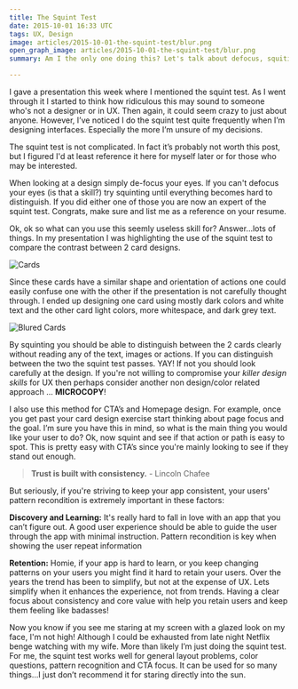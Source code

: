 ```yaml
---
title: The Squint Test
date: 2015-10-01 16:33 UTC
tags: UX, Design
image: articles/2015-10-01-the-squint-test/blur.png
open_graph_image: articles/2015-10-01-the-squint-test/blur.png
summary: Am I the only one doing this? Let's talk about defocus, squiting, pattern recongition, contrast, and consistancy

---
```


I gave a presentation this week where I mentioned the squint test. As I went through it I started to think how ridiculous this may sound to someone who's not a designer or in UX. Then again, it could seem crazy to just about anyone. However, I’ve noticed I do the squint test quite frequently when I’m designing interfaces. Especially the more I’m unsure of my decisions.

The squint test is not complicated. In fact it’s probably not worth this post, but I figured I'd at least reference it here for myself later or for those who may be interested.

When looking at a design simply de-focus your eyes. If you can't defocus your eyes (is that a skill?) try squinting until everything becomes hard to distinguish. If you did either one of those you are now an expert of the squint test. Congrats, make sure and list me as a reference on your resume.

Ok, ok so what can you use this seemly useless skill for? Answer...lots of things. In my presentation I was highlighting the use of the squint test to compare the contrast between 2 card designs.

![Cards](articles/2015-10-01-the-squint-test/cards.png)

Since these cards have a similar shape and orientation of actions one could easily confuse one with the other if the presentation is not carefully thought through. I ended up designing one card using mostly dark colors and white text and the other card light colors, more whitespace, and dark grey text.

![Blured Cards](articles/2015-10-01-the-squint-test/blur.png)

By squinting you should be able to distinguish between the 2 cards clearly without reading any of the text, images or actions. If you can distinguish between the two the squint test passes. YAY! If not you should look carefully at the design. If you're not willing to compromise your *killer design skills* for UX then perhaps consider another non design/color related approach ... **MICROCOPY**!

I also use this method for CTA’s and Homepage design. For example, once you get past your card design exercise start thinking about page focus and the goal. I’m sure you have this in mind, so what is the main thing you would like your user to do? Ok, now squint and see if that action or path is easy to spot. This is pretty easy with CTA’s since you're mainly looking to see if they stand out enough.

> **Trust is built with consistency.** - Lincoln Chafee

But seriously, if you're striving to keep your app consistent, your users' pattern recondition is extremely important in these factors:

**Discovery and Learning:** It's really hard to fall in love with an app that you can’t figure out. A good user experience should be able to guide the user through the app with minimal instruction. Pattern recondition is key when showing the user repeat information

**Retention:** Homie, if your app is hard to learn, or you keep changing patterns on your users you might find it hard to retain your users. Over the years the trend has been to simplify, but not at the expense of UX. Lets simplify when it enhances the experience, not from trends. Having a clear focus about consistency and core value with help you retain users and keep them feeling like badasses!

Now you know if you see me staring at my screen with a glazed look on my face, I'm not high! Although I could be exhausted from late night Netflix benge watching with my wife. More than likely I’m just doing the squint test. For me, the squint test works well for general layout problems, color questions, pattern recognition and CTA focus. It can be used for so many things…I just don’t recommend it for staring directly into the sun.
